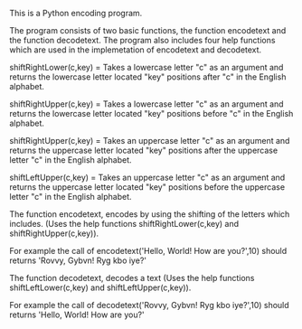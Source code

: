 This is a Python encoding program.

The program consists of two basic functions, the function encodetext and the function decodetext.
The program also includes four help functions which are used in the implemetation of encodetext and decodetext.

shiftRightLower(c,key) = Takes a lowercase letter "c" as an argument and returns the lowercase letter located "key" positions after "c" in the English alphabet.

shiftRightUpper(c,key) = Takes a lowercase letter "c" as an argument and returns the lowercase letter located "key" positions before "c" in the English alphabet.

shiftRightUpper(c,key) = Takes an uppercase letter "c" as an argument and returns the uppercase letter located "key" positions after the uppercase letter "c" in the English alphabet.

shiftLeftUpper(c,key) = Takes an uppercase letter "c" as an argument and returns the uppercase letter located "key" positions before the uppercase letter "c" in the English alphabet.


The function encodetext, encodes by using the shifting of the letters which includes. 
(Uses the help functions shiftRightLower(c,key) and shiftRightUpper(c,key)).

For example the call of encodetext('Hello, World! How are you?',10) should returns 'Rovvy, Gybvn! Ryg kbo iye?'


The function decodetext, decodes a text
(Uses the help functions shiftLeftLower(c,key) and  shiftLeftUpper(c,key)).

For example the call of decodetext('Rovvy, Gybvn! Ryg kbo iye?',10) should returns 'Hello, World! How are you?'
